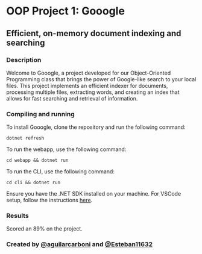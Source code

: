 # OOP Project 1: Gooogle

## Efficient, on-memory document indexing and searching

### Description
Welcome to Gooogle, a project developed for our Object-Oriented Programming class that brings the power of Google-like search to your local files. This project implements an efficient indexer for documents, processing multiple files, extracting words, and creating an index that allows for fast searching and retrieval of information. 

### Compiling and running

To install Gooogle, clone the repository and run the following command:

```
dotnet refresh
```

To run the webapp, use the following command:

```
cd webapp && dotnet run
```

To run the CLI, use the following command:

```
cd cli && dotnet run
```

Ensure you have the .NET SDK installed on your machine. For VSCode setup, follow the instructions [here](https://code.visualstudio.com/docs/languages/dotnet#_setting-up-vs-code-for-net-development).

### Results
Scored an 89% on the project.

### Created by [@aguilarcarboni](https://github.com/aguilarcarboni/) and [@Esteban11632](https://github.com/Esteban11632)
